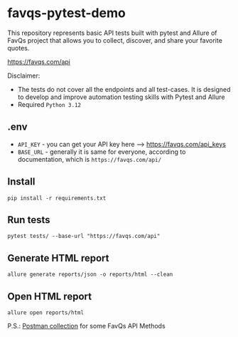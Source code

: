 # favqs-pytest-demo
This repository represents basic API tests built with pytest and Allure of FavQs project that allows you to collect, discover, and share your favorite quotes.

https://favqs.com/api


Disclaimer: 
- The tests do not cover all the endpoints and all test-cases.
It is designed to develop and improve automation testing skills with Pytest and Allure
- Required `Python 3.12`

## .env

- `API_KEY` - you can get your API key here --> https://favqs.com/api_keys
- `BASE_URL` - generally it is same for everyone, according to documentation, which is `https://favqs.com/api/`

## Install
```commandline
pip install -r requirements.txt
```

## Run tests
```commandline
pytest tests/ --base-url "https://favqs.com/api"
```

## Generate HTML report
```commandline
allure generate reports/json -o reports/html --clean
```

## Open HTML report
```commandline
allure open reports/html
```


P.S.: [Postman collection](https://www.postman.com/red-comet-615006/workspace/favqs-api-v2/collection/42809702-a8ce8298-a3e5-4777-8a0c-5c5633de7e7e?action=share&creator=42809702) for some FavQs API Methods
